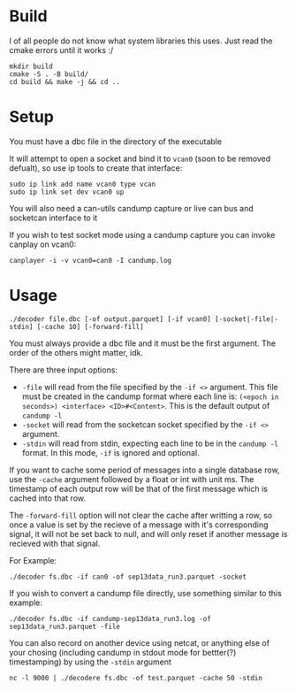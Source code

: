 # Build
I of all people do not know what system libraries this uses. Just read the cmake errors until it works :/

```
mkdir build
cmake -S . -B build/
cd build && make -j && cd ..
```
# Setup
You must have a dbc file in the directory of the executable

It will attempt to open a socket and bind it to `vcan0` (soon to be removed defualt), so use ip tools to create that interface:
```
sudo ip link add name vcan0 type vcan
sudo ip link set dev vcan0 up
```

You will also need a can-utils candump capture or live can bus and socketcan interface to it

If you wish to test socket mode using a candump capture you can invoke canplay on vcan0:
```
canplayer -i -v vcan0=can0 -I candump.log
```

# Usage
```
./decoder file.dbc [-of output.parquet] [-if vcan0] [-socket|-file|-stdin] [-cache 10] [-forward-fill]
```
You must always provide a dbc file and it must be the first argument. The order of the others might matter, idk.

There are three input options:
- `-file` will read from the file specified by the `-if <>` argument. This file must be created in the candump format where each line is: `(<epoch in seconds>) <interface> <ID>#<Content>`. This is the default output of `candump -l`
- `-socket` will read from the socketcan socket specified by the `-if <>` argument.
- `-stdin` will read from stdin, expecting each line to be in the `candump -l` format. In this mode, `-if` is ignored and optional.

If you want to cache some period of messages into a single database row, use the `-cache` argument followed by a float or int with unit ms. The timestamp of each output row will be that of the first message which is cached into that row.

The `-forward-fill` option will not clear the cache after writting a row, so once a value is set by the recieve of a message with it's corresponding signal, it will not be set back to null, and will only reset if another message is recieved with that signal.

For Example:
```
./decoder fs.dbc -if can0 -of sep13data_run3.parquet -socket
```

If you wish to convert a candump file directly, use something similar to this example:
```
./decoder fs.dbc -if candump-sep13data_run3.log -of sep13data_run3.parquet -file
```

You can also record on another device using netcat, or anything else of your chosing (including candump in stdout mode for bettter(?) timestamping) by using the `-stdin` argument
```
nc -l 9000 | ./decodere fs.dbc -of test.parquet -cache 50 -stdin
```
